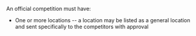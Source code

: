 An official competition must have:
- One or more locations
-- a location may be listed as a general location and sent specifically to the competitors with approval
